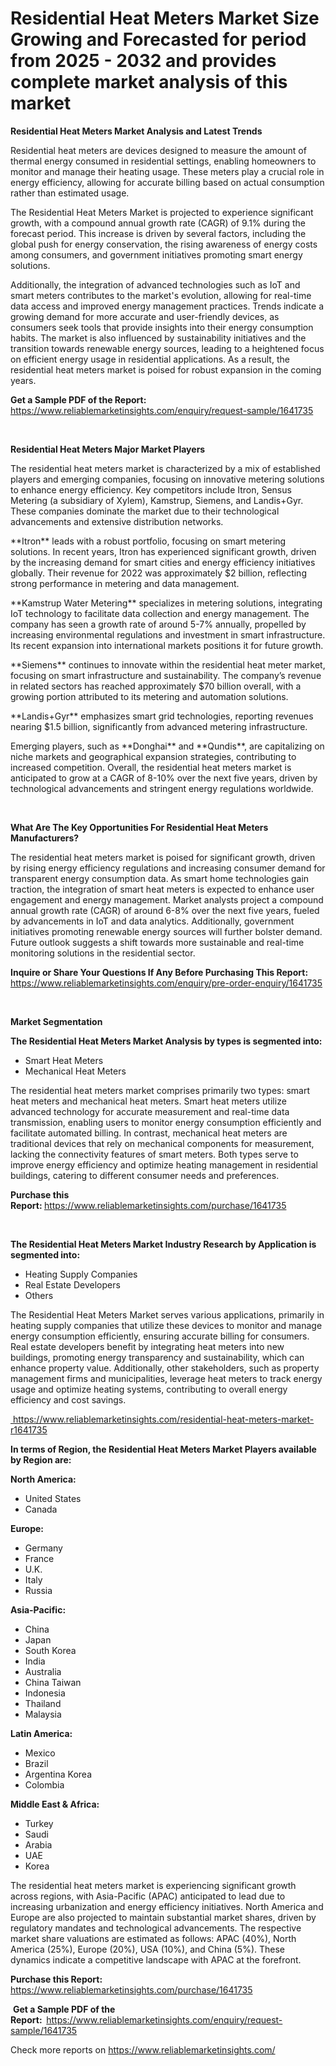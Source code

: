 <p><h1>Residential Heat Meters Market Size Growing and Forecasted for period from 2025 - 2032 and provides complete market analysis of this market</h1></p><p><strong>Residential Heat Meters Market Analysis and Latest Trends</strong></p>
<p><p>Residential heat meters are devices designed to measure the amount of thermal energy consumed in residential settings, enabling homeowners to monitor and manage their heating usage. These meters play a crucial role in energy efficiency, allowing for accurate billing based on actual consumption rather than estimated usage. </p><p>The Residential Heat Meters Market is projected to experience significant growth, with a compound annual growth rate (CAGR) of 9.1% during the forecast period. This increase is driven by several factors, including the global push for energy conservation, the rising awareness of energy costs among consumers, and government initiatives promoting smart energy solutions. </p><p>Additionally, the integration of advanced technologies such as IoT and smart meters contributes to the market's evolution, allowing for real-time data access and improved energy management practices. Trends indicate a growing demand for more accurate and user-friendly devices, as consumers seek tools that provide insights into their energy consumption habits. The market is also influenced by sustainability initiatives and the transition towards renewable energy sources, leading to a heightened focus on efficient energy usage in residential applications. As a result, the residential heat meters market is poised for robust expansion in the coming years.</p></p>
<p><strong>Get a Sample PDF of the Report:&nbsp;</strong> <a href="https://www.reliablemarketinsights.com/enquiry/request-sample/1641735?utm_campaign=3317&utm_medium=2&utm_source=Github&utm_content=ia&utm_term=11042025&utm_id=residential-heat-meters">https://www.reliablemarketinsights.com/enquiry/request-sample/1641735</a></p>
<p>&nbsp;</p>
<p><strong>Residential Heat Meters Major Market Players</strong></p>
<p><p>The residential heat meters market is characterized by a mix of established players and emerging companies, focusing on innovative metering solutions to enhance energy efficiency. Key competitors include Itron, Sensus Metering (a subsidiary of Xylem), Kamstrup, Siemens, and Landis+Gyr. These companies dominate the market due to their technological advancements and extensive distribution networks.</p><p>**Itron** leads with a robust portfolio, focusing on smart metering solutions. In recent years, Itron has experienced significant growth, driven by the increasing demand for smart cities and energy efficiency initiatives globally. Their revenue for 2022 was approximately $2 billion, reflecting strong performance in metering and data management.</p><p>**Kamstrup Water Metering** specializes in metering solutions, integrating IoT technology to facilitate data collection and energy management. The company has seen a growth rate of around 5-7% annually, propelled by increasing environmental regulations and investment in smart infrastructure. Its recent expansion into international markets positions it for future growth.</p><p>**Siemens** continues to innovate within the residential heat meter market, focusing on smart infrastructure and sustainability. The company’s revenue in related sectors has reached approximately $70 billion overall, with a growing portion attributed to its metering and automation solutions.</p><p>**Landis+Gyr** emphasizes smart grid technologies, reporting revenues nearing $1.5 billion, significantly from advanced metering infrastructure. </p><p>Emerging players, such as **Donghai** and **Qundis**, are capitalizing on niche markets and geographical expansion strategies, contributing to increased competition. Overall, the residential heat meters market is anticipated to grow at a CAGR of 8-10% over the next five years, driven by technological advancements and stringent energy regulations worldwide.</p></p>
<p>&nbsp;</p>
<p><strong>What Are The Key Opportunities For Residential Heat Meters Manufacturers?</strong></p>
<p><p>The residential heat meters market is poised for significant growth, driven by rising energy efficiency regulations and increasing consumer demand for transparent energy consumption data. As smart home technologies gain traction, the integration of smart heat meters is expected to enhance user engagement and energy management. Market analysts project a compound annual growth rate (CAGR) of around 6-8% over the next five years, fueled by advancements in IoT and data analytics. Additionally, government initiatives promoting renewable energy sources will further bolster demand. Future outlook suggests a shift towards more sustainable and real-time monitoring solutions in the residential sector.</p></p>
<p><strong>Inquire or Share Your Questions If Any Before Purchasing This Report:</strong> <a href="https://www.reliablemarketinsights.com/enquiry/pre-order-enquiry/1641735?utm_campaign=3317&utm_medium=2&utm_source=Github&utm_content=ia&utm_term=11042025&utm_id=residential-heat-meters">https://www.reliablemarketinsights.com/enquiry/pre-order-enquiry/1641735</a></p>
<p>&nbsp;</p>
<p><strong>Market Segmentation</strong></p>
<p><strong>The Residential Heat Meters Market Analysis by types is segmented into:</strong></p>
<p><ul><li>Smart Heat Meters</li><li>Mechanical Heat Meters</li></ul></p>
<p><p>The residential heat meters market comprises primarily two types: smart heat meters and mechanical heat meters. Smart heat meters utilize advanced technology for accurate measurement and real-time data transmission, enabling users to monitor energy consumption efficiently and facilitate automated billing. In contrast, mechanical heat meters are traditional devices that rely on mechanical components for measurement, lacking the connectivity features of smart meters. Both types serve to improve energy efficiency and optimize heating management in residential buildings, catering to different consumer needs and preferences.</p></p>
<p><strong>Purchase this Report:&nbsp;</strong><a href="https://www.reliablemarketinsights.com/purchase/1641735?utm_campaign=3317&utm_medium=2&utm_source=Github&utm_content=ia&utm_term=11042025&utm_id=residential-heat-meters">https://www.reliablemarketinsights.com/purchase/1641735</a></p>
<p>&nbsp;</p>
<p><strong>The Residential Heat Meters Market Industry Research by Application is segmented into:</strong></p>
<p><ul><li>Heating Supply Companies</li><li>Real Estate Developers</li><li>Others</li></ul></p>
<p><p>The Residential Heat Meters Market serves various applications, primarily in heating supply companies that utilize these devices to monitor and manage energy consumption efficiently, ensuring accurate billing for consumers. Real estate developers benefit by integrating heat meters into new buildings, promoting energy transparency and sustainability, which can enhance property value. Additionally, other stakeholders, such as property management firms and municipalities, leverage heat meters to track energy usage and optimize heating systems, contributing to overall energy efficiency and cost savings.</p></p>
<p><a href="https://www.reliablemarketinsights.com/residential-heat-meters-market-r1641735?utm_campaign=3317&utm_medium=2&utm_source=Github&utm_content=ia&utm_term=11042025&utm_id=residential-heat-meters">&nbsp;https://www.reliablemarketinsights.com/residential-heat-meters-market-r1641735</a></p>
<p><strong>In terms of Region, the Residential Heat Meters Market Players available by Region are:</strong></p>
<p>
    <p> <strong> North America: </strong>
        <ul>
            <li>United States</li>
            <li>Canada</li>
        </ul>
        </p> 
    <p> <strong> Europe: </strong>
        <ul>
            <li>Germany</li>
            <li>France</li>
            <li>U.K.</li>
            <li>Italy</li>
            <li>Russia</li>
        </ul>
        </p> 
    <p> <strong> Asia-Pacific: </strong>
        <ul>
            <li>China</li>
            <li>Japan</li>
            <li>South Korea</li>
            <li>India</li>
            <li>Australia</li>
            <li>China Taiwan</li>
            <li>Indonesia</li>
            <li>Thailand</li>
            <li>Malaysia</li>
        </ul>
        </p> 
    <p> <strong> Latin America: </strong>
        <ul>
            <li>Mexico</li>
            <li>Brazil</li>
            <li>Argentina Korea</li>
            <li>Colombia</li>
        </ul>
        </p> 
    <p> <strong> Middle East & Africa: </strong>
        <ul>
            <li>Turkey</li>
            <li>Saudi</li>
            <li>Arabia</li>
            <li>UAE</li>
            <li>Korea</li>
        </ul>
    </p>
    </p>
<p><p>The residential heat meters market is experiencing significant growth across regions, with Asia-Pacific (APAC) anticipated to lead due to increasing urbanization and energy efficiency initiatives. North America and Europe are also projected to maintain substantial market shares, driven by regulatory mandates and technological advancements. The respective market share valuations are estimated as follows: APAC (40%), North America (25%), Europe (20%), USA (10%), and China (5%). These dynamics indicate a competitive landscape with APAC at the forefront.</p></p>
<p><strong>Purchase this Report: </strong><a href="https://www.reliablemarketinsights.com/purchase/1641735?utm_campaign=3317&utm_medium=2&utm_source=Github&utm_content=ia&utm_term=11042025&utm_id=residential-heat-meters">https://www.reliablemarketinsights.com/purchase/1641735</a></p>
<p>&nbsp;<strong>Get a Sample PDF of the Report:&nbsp;&nbsp;</strong><a href="https://www.reliablemarketinsights.com/enquiry/request-sample/1641735?utm_campaign=3317&utm_medium=2&utm_source=Github&utm_content=ia&utm_term=11042025&utm_id=residential-heat-meters">https://www.reliablemarketinsights.com/enquiry/request-sample/1641735</a></p>
<p><strong></strong></p>
<p>Check more reports on <a href="https://www.reliablemarketinsights.com/?utm_campaign=3317&utm_medium=2&utm_source=Github&utm_content=ia&utm_term=11042025&utm_id=residential-heat-meters">https://www.reliablemarketinsights.com/</a></p>
